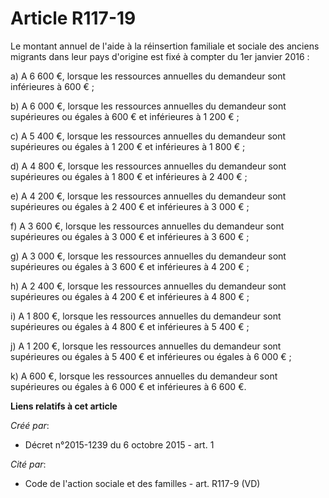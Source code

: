# Article R117-19

Le montant annuel de l'aide à la réinsertion familiale et sociale des anciens migrants dans leur pays d'origine est fixé à
compter du 1er janvier 2016 :

a) A 6 600 €, lorsque les ressources annuelles du demandeur sont inférieures à 600 € ;

b) A 6 000 €, lorsque les ressources annuelles du demandeur sont supérieures ou égales à 600 € et inférieures à 1 200 € ;

c) A 5 400 €, lorsque les ressources annuelles du demandeur sont supérieures ou égales à 1 200 € et inférieures à 1 800 € ;

d) A 4 800 €, lorsque les ressources annuelles du demandeur sont supérieures ou égales à 1 800 € et inférieures à 2 400 € ;

e) A 4 200 €, lorsque les ressources annuelles du demandeur sont supérieures ou égales à 2 400 € et inférieures à 3 000 € ;

f) A 3 600 €, lorsque les ressources annuelles du demandeur sont supérieures ou égales à 3 000 € et inférieures à 3 600 € ;

g) A 3 000 €, lorsque les ressources annuelles du demandeur sont supérieures ou égales à 3 600 € et inférieures à 4 200 € ;

h) A 2 400 €, lorsque les ressources annuelles du demandeur sont supérieures ou égales à 4 200 € et inférieures à 4 800 € ;

i) A 1 800 €, lorsque les ressources annuelles du demandeur sont supérieures ou égales à 4 800 € et inférieures à 5 400 € ;

j) A 1 200 €, lorsque les ressources annuelles du demandeur sont supérieures ou égales à 5 400 € et inférieures ou égales à 6
000 € ;

k) A 600 €, lorsque les ressources annuelles du demandeur sont supérieures ou égales à 6 000 € et inférieures à 6 600 €.

**Liens relatifs à cet article**

_Créé par_:

  - Décret n°2015-1239 du 6 octobre 2015 - art. 1

_Cité par_:

  - Code de l'action sociale et des familles - art. R117-9 (VD)
